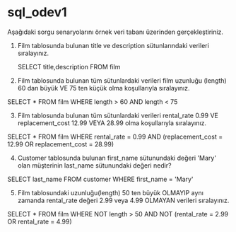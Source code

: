 # sql_odev1

Aşağıdaki sorgu senaryolarını örnek veri tabanı üzerinden gerçekleştiriniz.

1. Film tablosunda bulunan title ve description sütunlarındaki verileri sıralayınız.

   SELECT title,description FROM film

2. Film tablosunda bulunan tüm sütunlardaki verileri film uzunluğu (length) 60 dan büyük VE 75 ten küçük olma koşullarıyla sıralayınız.

SELECT * FROM film 
WHERE length > 60 AND length < 75

3. Film tablosunda bulunan tüm sütunlardaki verileri rental_rate 0.99 VE replacement_cost 12.99 VEYA 28.99 olma koşullarıyla sıralayınız.

SELECT * FROM film 
WHERE rental_rate = 0.99 AND (replacement_cost = 12.99 OR replacement_cost = 28.99)

4. Customer tablosunda bulunan first_name sütunundaki değeri 'Mary' olan müşterinin last_name sütunundaki değeri nedir?

SELECT last_name FROM customer 
WHERE first_name = 'Mary'

5. Film tablosundaki uzunluğu(length) 50 ten büyük OLMAYIP aynı zamanda rental_rate değeri 2.99 veya 4.99 OLMAYAN verileri sıralayınız.

SELECT * FROM film 
WHERE NOT length > 50 AND NOT (rental_rate = 2.99 OR rental_rate = 4.99)


